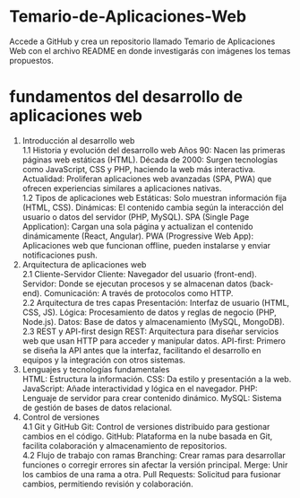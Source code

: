 # Temario-de-Aplicaciones-Web
Accede a GitHub y crea un repositorio llamado Temario de Aplicaciones Web con el archivo README en donde investigarás con imágenes los temas propuestos.
# fundamentos del desarrollo de aplicaciones web
1. Introducción al desarrollo web  
1.1 Historia y evolución del desarrollo web
Años 90: Nacen las primeras páginas web estáticas (HTML).
Década de 2000: Surgen tecnologías como JavaScript, CSS y PHP, haciendo la web más interactiva.
Actualidad: Proliferan aplicaciones web avanzadas (SPA, PWA) que ofrecen experiencias similares a aplicaciones nativas.  
1.2 Tipos de aplicaciones web
Estáticas: Solo muestran información fija (HTML, CSS).
Dinámicas: El contenido cambia según la interacción del usuario o datos del servidor (PHP, MySQL).
SPA (Single Page Application): Cargan una sola página y actualizan el contenido dinámicamente (React, Angular).
PWA (Progressive Web App): Aplicaciones web que funcionan offline, pueden instalarse y enviar notificaciones push.  
2. Arquitectura de aplicaciones web  
2.1 Cliente-Servidor
Cliente: Navegador del usuario (front-end).
Servidor: Donde se ejecutan procesos y se almacenan datos (back-end).
Comunicación: A través de protocolos como HTTP.  
2.2 Arquitectura de tres capas
Presentación: Interfaz de usuario (HTML, CSS, JS).
Lógica: Procesamiento de datos y reglas de negocio (PHP, Node.js).
Datos: Base de datos y almacenamiento (MySQL, MongoDB).  
2.3 REST y API-first design
REST: Arquitectura para diseñar servicios web que usan HTTP para acceder y manipular datos.
API-first: Primero se diseña la API antes que la interfaz, facilitando el desarrollo en equipos y la integración con otros sistemas.  
3. Lenguajes y tecnologías fundamentales  
HTML: Estructura la información.
CSS: Da estilo y presentación a la web.
JavaScript: Añade interactividad y lógica en el navegador.
PHP: Lenguaje de servidor para crear contenido dinámico.
MySQL: Sistema de gestión de bases de datos relacional.  
4. Control de versiones  
4.1 Git y GitHub
Git: Control de versiones distribuido para gestionar cambios en el código.
GitHub: Plataforma en la nube basada en Git, facilita colaboración y almacenamiento de repositorios.  
4.2 Flujo de trabajo con ramas
Branching: Crear ramas para desarrollar funciones o corregir errores sin afectar la versión principal.
Merge: Unir los cambios de una rama a otra.
Pull Requests: Solicitud para fusionar cambios, permitiendo revisión y colaboración.  
